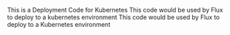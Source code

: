 This is a Deployment Code for Kubernetes
This code would be used by Flux to deploy to a kubernetes
environment
This code would be used by Flux to deploy to a Kubernetes environment
